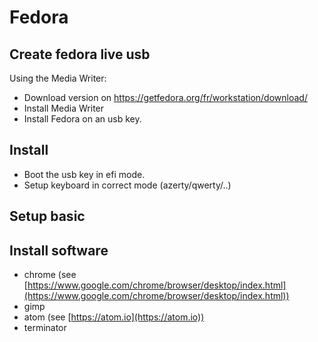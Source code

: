 # Fedora

## Create fedora live usb

Using the Media Writer:

* Download version on https://getfedora.org/fr/workstation/download/
* Install Media Writer
* Install Fedora on an usb key.

## Install 

* Boot the usb key in efi mode.
* Setup keyboard in correct mode (azerty/qwerty/..)

## Setup basic 



## Install software

* chrome (see [https://www.google.com/chrome/browser/desktop/index.html](https://www.google.com/chrome/browser/desktop/index.html))
* gimp
* atom (see [https://atom.io](https://atom.io)) 
* terminator

